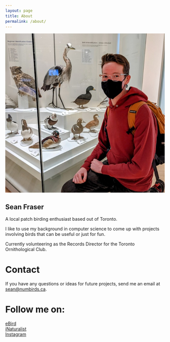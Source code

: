 ```yaml
---
layout: page
title: About
permalink: /about/
---
```


![Image](/assets/images/me.jfif)
## Sean Fraser
A local patch birding enthusiast based out of Toronto. 

I like to use my background in computer science to come up with projects involving birds that can be useful or just for fun. 

Currently volunteering as the Records Director for the Toronto Ornithological Club.

# Contact
If you have any questions or ideas for future projects, send me an email at <sean@numbirds.ca>. 
 
# Follow me on:
[eBird](https://ebird.org/profile/MTE4NTQ3Mw/CA-ON-TO)  
[iNaturalist](https://www.inaturalist.org/people/1848861)  
[Instagram](https://www.instagram.com/theseanfraser) 



